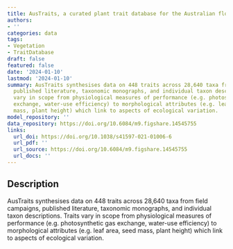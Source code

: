 ```yaml
---
title: AusTraits, a curated plant trait database for the Australian flora
authors:
- ''
categories: data
tags:
- Vegetation
- TraitDatabase
draft: false
featured: false
date: '2024-01-10'
lastmod: '2024-01-10'
summary: AusTraits synthesises data on 448 traits across 28,640 taxa from field campaigns,
  published literature, taxonomic monographs, and individual taxon descriptions. Traits
  vary in scope from physiological measures of performance (e.g. photosynthetic gas
  exchange, water-use efficiency) to morphological attributes (e.g. leaf area, seed
  mass, plant height) which link to aspects of ecological variation.
model_repository: ''
data_repository: https://doi.org/10.6084/m9.figshare.14545755
links:
  url_doi: https://doi.org/10.1038/s41597-021-01006-6
  url_pdf: ''
  url_source: https://doi.org/10.6084/m9.figshare.14545755
  url_docs: ''
---
```


## Description

AusTraits synthesises data on 448 traits across 28,640 taxa from field campaigns, published literature, taxonomic monographs, and individual taxon descriptions. Traits vary in scope from physiological measures of performance (e.g. photosynthetic gas exchange, water-use efficiency) to morphological attributes (e.g. leaf area, seed mass, plant height) which link to aspects of ecological variation.

